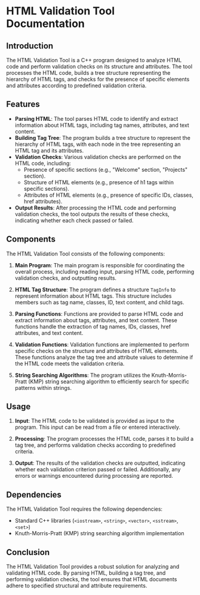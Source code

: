 # HTML Validation Tool Documentation

## Introduction

The HTML Validation Tool is a C++ program designed to analyze HTML code and perform validation checks on its structure and attributes. The tool processes the HTML code, builds a tree structure representing the hierarchy of HTML tags, and checks for the presence of specific elements and attributes according to predefined validation criteria.

## Features

- **Parsing HTML**: The tool parses HTML code to identify and extract information about HTML tags, including tag names, attributes, and text content.
- **Building Tag Tree**: The program builds a tree structure to represent the hierarchy of HTML tags, with each node in the tree representing an HTML tag and its attributes.
- **Validation Checks**: Various validation checks are performed on the HTML code, including:
  - Presence of specific sections (e.g., "Welcome" section, "Projects" section).
  - Structure of HTML elements (e.g., presence of h1 tags within specific sections).
  - Attributes of HTML elements (e.g., presence of specific IDs, classes, href attributes).
- **Output Results**: After processing the HTML code and performing validation checks, the tool outputs the results of these checks, indicating whether each check passed or failed.

## Components

The HTML Validation Tool consists of the following components:

1. **Main Program**: The main program is responsible for coordinating the overall process, including reading input, parsing HTML code, performing validation checks, and outputting results.

2. **HTML Tag Structure**: The program defines a structure `TagInfo` to represent information about HTML tags. This structure includes members such as tag name, classes, ID, text content, and child tags.

3. **Parsing Functions**: Functions are provided to parse HTML code and extract information about tags, attributes, and text content. These functions handle the extraction of tag names, IDs, classes, href attributes, and text content.

4. **Validation Functions**: Validation functions are implemented to perform specific checks on the structure and attributes of HTML elements. These functions analyze the tag tree and attribute values to determine if the HTML code meets the validation criteria.

5. **String Searching Algorithms**: The program utilizes the Knuth-Morris-Pratt (KMP) string searching algorithm to efficiently search for specific patterns within strings.

## Usage

1. **Input**: The HTML code to be validated is provided as input to the program. This input can be read from a file or entered interactively.

2. **Processing**: The program processes the HTML code, parses it to build a tag tree, and performs validation checks according to predefined criteria.

3. **Output**: The results of the validation checks are outputted, indicating whether each validation criterion passed or failed. Additionally, any errors or warnings encountered during processing are reported.

## Dependencies

The HTML Validation Tool requires the following dependencies:

- Standard C++ libraries (`<iostream>`, `<string>`, `<vector>`, `<sstream>`, `<set>`)
- Knuth-Morris-Pratt (KMP) string searching algorithm implementation

## Conclusion

The HTML Validation Tool provides a robust solution for analyzing and validating HTML code. By parsing HTML, building a tag tree, and performing validation checks, the tool ensures that HTML documents adhere to specified structural and attribute requirements.
